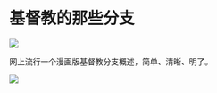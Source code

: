 # 基督教的那些分支

![](http://i1.qhimg.com/t0155046727598fc7ab.jpg)


网上流行一个漫画版基督教分支概述，简单、清晰、明了。

![](http://image.xcar.com.cn/album/201503/18bak/2015031814_be556b02f49affc0811dh6xFbc2cEYS0.jpg)